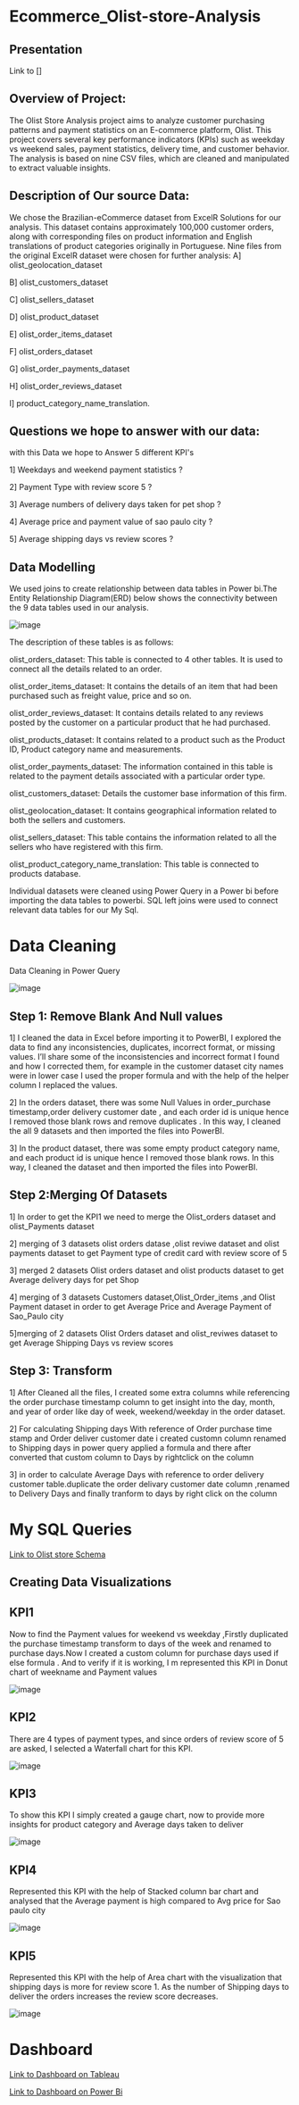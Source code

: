 # Ecommerce_Olist-store-Analysis

## Presentation
Link to  []

## Overview of Project:

The Olist Store Analysis project aims to analyze customer purchasing patterns and payment statistics on an E-commerce platform, Olist. This project covers several key performance indicators (KPIs) such as weekday vs weekend sales, payment statistics, delivery time, and customer behavior. The analysis is based on nine CSV files, which are cleaned and manipulated to extract valuable insights.
 
## Description of Our source Data:

We chose the Brazilian-eCommerce dataset from ExcelR Solutions for our analysis. This dataset contains approximately 100,000 customer orders, along with corresponding files on product information and English translations of product categories originally in Portuguese. Nine files from the original ExcelR dataset were chosen for further analysis: 
A] olist_geolocation_dataset  

B] olist_customers_dataset

C] olist_sellers_dataset

D] olist_product_dataset

E] olist_order_items_dataset 

F] olist_orders_dataset 

G] olist_order_payments_dataset

H] olist_order_reviews_dataset

I] product_category_name_translation.

## Questions we hope to answer with our data:

with this Data we hope to Answer 5 different KPI's

1] Weekdays and weekend payment statistics ?

2] Payment Type with review score 5 ?

3] Average numbers of delivery days taken for pet shop ?

4] Average price and payment value of sao paulo city ?

5] Average shipping days vs review scores ?
 
## Data Modelling
 We used joins to create relationship between data tables in Power bi.The Entity Relationship Diagram(ERD) below shows the connectivity between the 9 data tables used in our analysis.
 
![image](https://github.com/Nivedhitha1009/Ecommerce_Olist-store-Analysis/assets/148059737/09c5f971-050f-4f4f-aa6f-35aad671535f)

The description of these tables is as follows:

olist_orders_dataset: This table is connected to 4 other tables. It is used to connect all the details related to an order.

olist_order_items_dataset: It contains the details of an item that had been purchased such as freight value, price and so on.

olist_order_reviews_dataset: It contains details related to any reviews posted by the customer on a particular product that he had purchased.

olist_products_dataset: It contains related to a product such as the Product ID, Product category name and measurements.

olist_order_payments_dataset: The information contained in this table is related to the payment details associated with a particular order type.

olist_customers_dataset: Details the customer base information of this firm.

olist_geolocation_dataset: It contains geographical information related to both the sellers and customers.

olist_sellers_dataset: This table contains the information related to all the sellers who have registered with this firm.

olist_product_category_name_translation: This table is connected to products database.

Individual datasets were cleaned using Power Query in a Power bi  before importing the data tables to  powerbi.
SQL left  joins were used to connect relevant  data tables for our My Sql.

# Data Cleaning 
Data Cleaning in Power Query

![image](https://github.com/Nivedhitha1009/Ecommerce_Olist-store-Analysis/assets/148059737/f21e7fb1-d7f6-4d7b-850d-b19ca19f5360) 

## Step 1: Remove Blank And Null values 

1] I cleaned the data in Excel before importing it to PowerBI, I explored the data to find any inconsistencies, duplicates, incorrect format, or missing values. I’ll share some of the inconsistencies and incorrect format I found and how I corrected them, for example in the customer dataset city names were in lower case I used the proper formula and with the help of the helper column I replaced the values.  

2] In the orders dataset, there was some Null Values in order_purchase timestamp,order delivery customer date , and each order id is unique hence I removed those blank rows and remove duplicates . In this way, I cleaned the all 9 datasets and then imported the files into PowerBI.

3] In the product dataset, there was some empty product category name, and each product id is unique hence I removed those blank rows. In this way, I cleaned the dataset and then imported the files into PowerBI.

## Step 2:Merging Of Datasets

1] In order to get the KPI1 we need to merge the Olist_orders dataset and olist_Payments dataset 

2] merging of 3 datasets olist orders datase ,olist reviwe dataset and olist payments dataset to get Payment type of credit card  with review score of 5

3] merged 2 datasets Olist orders dataset and olist products dataset to get Average delivery days for pet Shop

4] merging of 3 datasets Customers dataset,Olist_Order_items ,and Olist Payment dataset in order to get Average Price and Average Payment of Sao_Paulo city

5]merging of 2 datasets Olist Orders dataset and olist_reviwes dataset to get Average Shipping Days vs review scores


## Step 3: Transform 

1] After Cleaned all the files, I created some extra columns while referencing the order purchase timestamp column to get insight into the day, month, and year of order like day of week, weekend/weekday in the order dataset.

2] For calculating Shipping days With reference of Order purchase time stamp and Order deliver customer date i created customn column renamed to Shipping days in power query applied a formula and there after converted that custom column to Days by rightclick on the column 

3] in order to calculate Average Days with reference to order delivery customer table.duplicate the order delivary customer date column ,renamed to Delivery Days and finally tranform to days by right click on the column 

# My SQL Queries

[Link to Olist store Schema](https://github.com/Nivedhitha1009/Olist-Database-_Schemas/blob/main/Ecommerce%20Olist%20Analysis%20Sql.sql)

## Creating Data Visualizations

## KPI1

Now to find the Payment values for weekend vs weekday ,Firstly duplicated the purchase timestamp transform to days of the week and  renamed to purchase days.Now I created a custom column for purchase days used if else formula . And to verify if it is working, I m represented this KPI in Donut chart of weekname and Payment values

  ![image](https://github.com/Nivedhitha1009/Ecommerce_Olist-store-Analysis/assets/148059737/0e46fa16-9c93-40db-a95c-499de9a3557e)

## KPI2

 There are 4 types of payment types, and since orders of review score of 5 are asked, I selected a Waterfall chart  for this KPI.

![image](https://github.com/Nivedhitha1009/Ecommerce_Olist-store-Analysis/assets/148059737/43ee5acf-7dec-47e2-b3a3-819d43f2676e)

## KPI3
To show this KPI I simply created a gauge chart, now to provide more insights for product category and Average days taken to deliver 

![image](https://github.com/Nivedhitha1009/Ecommerce_Olist-store-Analysis/assets/148059737/de34826e-bbd6-4025-b2c9-23af73312c2d)

## KPI4

Represented this KPI with the help of Stacked column bar chart and analysed that the  Average payment is high compared to Avg price for Sao paulo city 

![image](https://github.com/Nivedhitha1009/Ecommerce_Olist-store-Analysis/assets/148059737/75c77514-20ce-4dc5-a64d-2f3f4a76d701)

## KPI5

Represented this KPI with the help of Area chart with the visualization that shipping days is more for review score 1.
As the number of Shipping days to deliver the orders increases the review score decreases.

![image](https://github.com/Nivedhitha1009/Ecommerce_Olist-store-Analysis/assets/148059737/b55e167e-32b0-4563-acfc-a8e88d1e6535)

# Dashboard

[Link to Dashboard on Tableau ](https://public.tableau.com/views/Ecommercestoreanalysis_16984286588070/Dashboard1?:language=en-US&publish=yes&:display_count=n&:origin=viz_share_link)

[Link to Dashboard on Power Bi](https://www.novypro.com/project/ecommerceolist-store-analysis)
























